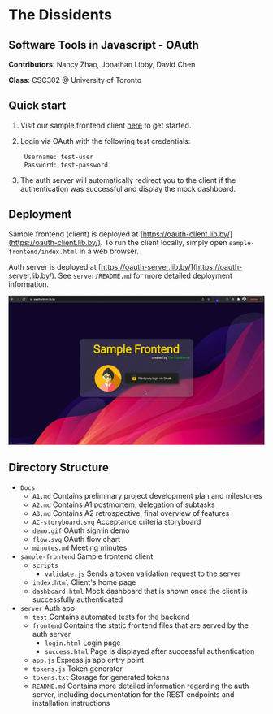 # The Dissidents
## Software Tools in Javascript - OAuth

**Contributors**: Nancy Zhao, Jonathan Libby, David Chen

**Class**: CSC302 @ University of Toronto

## Quick start

1. Visit our sample frontend client [here](https://oauth-client.lib.by/) to get started.
2. Login via OAuth with the following test credentials:

		Username: test-user
		Password: test-password

3. The auth server will automatically redirect you to the client if the authentication was successful and display the mock dashboard.

## Deployment

Sample frontend (client) is deployed at [https://oauth-client.lib.by/](https://oauth-client.lib.by/). To run the client locally, simply open `sample-frontend/index.html` in a web browser.

Auth server is deployed at [https://oauth-server.lib.by/](https://oauth-server.lib.by/). See `server/README.md` for more detailed deployment information.

![demo](/Docs/demo.gif)

## Directory Structure
- `Docs`
  - `A1.md` Contains preliminary project development plan and milestones
  - `A2.md` Contains A1 postmortem, delegation of subtasks
  - `A3.md` Contains A2 retrospective, final overview of features
  - `AC-storyboard.svg` Acceptance criteria storyboard
  - `demo.gif` OAuth sign in demo
  - `flow.svg` OAuth flow chart
  - `minutes.md` Meeting minutes
- `sample-frontend` Sample frontend client
  - `scripts`
    - `validate.js` Sends a token validation request to the server
  - `index.html` Client's home page
  - `dashboard.html` Mock dashboard that is shown once the client is successfully authenticated
- `server` Auth app
  - `test` Contains automated tests for the backend
  - `frontend` Contains the static frontend files that are served by the auth server
    - `login.html` Login page
    - `success.html` Page is displayed after successful authentication
  - `app.js` Express.js app entry point
  - `tokens.js` Token generator
  - `tokens.txt` Storage for generated tokens
  - `README.md` Contains more detailed information regarding the auth server, including documentation for the REST endpoints and installation instructions
